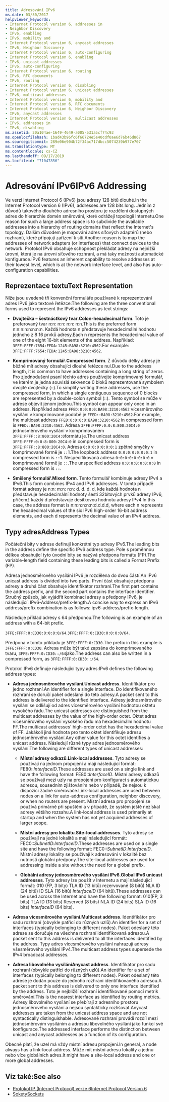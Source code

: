 ```yaml
---
title: Adresování IPv6
ms.date: 03/30/2017
helpviewer_keywords:
- Internet Protocol version 6, addresses in
- Neighbor Discovery
- IPv6, enabling
- IPv6, mobility and
- Internet Protocol version 6, anycast addresses
- IPv6, Neighbor Discovery
- Internet Protocol version 6, auto-configuring
- Internet Protocol version 6, enabling
- IPv6, unicast addresses
- IPv6, auto-configuring
- Internet Protocol version 6, routing
- IPv6, RFC documents
- IPv6, routing
- Internet Protocol version 6, disabling
- Internet Protocol version 6, unicast addresses
- IPv6, multicast addresses
- Internet Protocol version 6, mobility and
- Internet Protocol version 6, RFC documents
- Internet Protocol version 6, Neighbor Discovery
- IPv6, anycast addresses
- Internet Protocol version 6, multicast addresses
- IPv6, addresses in
- IPv6, disabling
ms.assetid: 20a104ae-1649-4649-a005-531a5cf74c93
ms.openlocfilehash: 1bad43b96fc6f66724e5e40cdf0ae6d76b46d867
ms.sourcegitcommit: 289e06e904b72f34ac717dbcc5074239b977e707
ms.translationtype: MT
ms.contentlocale: cs-CZ
ms.lasthandoff: 09/17/2019
ms.locfileid: "71047856"
---
```

# <a name="ipv6-addressing"></a><span data-ttu-id="93910-102">Adresování IPv6</span><span class="sxs-lookup"><span data-stu-id="93910-102">IPv6 Addressing</span></span>

<span data-ttu-id="93910-103">Ve verzi Internet Protocol 6 (IPv6) jsou adresy 128 bitů dlouhé.</span><span class="sxs-lookup"><span data-stu-id="93910-103">In the Internet Protocol version 6 (IPv6), addresses are 128 bits long.</span></span> <span data-ttu-id="93910-104">Jedním z důvodů takového dlouhého adresního prostoru je rozdělení dostupných adres do hierarchie domén směrování, které odrážejí topologii Internetu.</span><span class="sxs-lookup"><span data-stu-id="93910-104">One reason for such a large address space is to subdivide the available addresses into a hierarchy of routing domains that reflect the Internet's topology.</span></span> <span data-ttu-id="93910-105">Dalším důvodem je mapování adres síťových adaptérů (nebo rozhraní), které připojují zařízení k síti.</span><span class="sxs-lookup"><span data-stu-id="93910-105">Another reason is to map the addresses of network adapters (or interfaces) that connect devices to the network.</span></span> <span data-ttu-id="93910-106">Protokol IPv6 obsahuje schopnost překládat adresy na nejnižší úrovni, která je na úrovni síťového rozhraní, a má taky možnosti automatické konfigurace.</span><span class="sxs-lookup"><span data-stu-id="93910-106">IPv6 features an inherent capability to resolve addresses at their lowest level, which is at the network interface level, and also has auto-configuration capabilities.</span></span>

## <a name="text-representation"></a><span data-ttu-id="93910-107">Reprezentace textu</span><span class="sxs-lookup"><span data-stu-id="93910-107">Text Representation</span></span>

<span data-ttu-id="93910-108">Níže jsou uvedené tři konvenční formuláře používané k reprezentování adres IPv6 jako textové řetězce:</span><span class="sxs-lookup"><span data-stu-id="93910-108">The following are the three conventional forms used to represent the IPv6 addresses as text strings:</span></span>

- <span data-ttu-id="93910-109">**Dvojtečka – šestnáctkový tvar**.</span><span class="sxs-lookup"><span data-stu-id="93910-109">**Colon-hexadecimal form**.</span></span> <span data-ttu-id="93910-110">Toto je preferovaný tvar n:n: n:n: n:n: n:n.</span><span class="sxs-lookup"><span data-stu-id="93910-110">This is the preferred form n:n:n:n:n:n:n:n.</span></span> <span data-ttu-id="93910-111">Každá hodnota n představuje hexadecimální hodnotu jednoho z 8 16 prvků adresy.</span><span class="sxs-lookup"><span data-stu-id="93910-111">Each n represents the hexadecimal value of one of the eight 16-bit elements of the address.</span></span> <span data-ttu-id="93910-112">Například: `3FFE:FFFF:7654:FEDA:1245:BA98:3210:4562`.</span><span class="sxs-lookup"><span data-stu-id="93910-112">For example: `3FFE:FFFF:7654:FEDA:1245:BA98:3210:4562`.</span></span>

- <span data-ttu-id="93910-113">**Komprimovaný formulář**.</span><span class="sxs-lookup"><span data-stu-id="93910-113">**Compressed form**.</span></span> <span data-ttu-id="93910-114">Z důvodu délky adresy je běžné mít adresy obsahující dlouhé řetězce nul.</span><span class="sxs-lookup"><span data-stu-id="93910-114">Due to the address length, it is common to have addresses containing a long string of zeros.</span></span> <span data-ttu-id="93910-115">Pro zjednodušení psaní těchto adres používejte komprimovaný formulář, ve kterém je jedna souvislá sekvence 0 bloků reprezentovaná symbolem dvojité dvojtečky (::).</span><span class="sxs-lookup"><span data-stu-id="93910-115">To simplify writing these addresses, use the compressed form, in which a single contiguous sequence of 0 blocks are represented by a double-colon symbol (::).</span></span> <span data-ttu-id="93910-116">Tento symbol se může v adrese objevit jenom jednou.</span><span class="sxs-lookup"><span data-stu-id="93910-116">This symbol can appear only once in an address.</span></span> <span data-ttu-id="93910-117">Například adresa `FFED:0:0:0:0:BA98:3210:4562` vícesměrového vysílání v komprimované podobě je `FFED::BA98:3210:4562`.</span><span class="sxs-lookup"><span data-stu-id="93910-117">For example, the multicast address `FFED:0:0:0:0:BA98:3210:4562` in compressed form is `FFED::BA98:3210:4562`.</span></span> <span data-ttu-id="93910-118">Adresa `3FFE:FFFF:0:0:8:800:20C4:0` jednosměrového vysílání v komprimovaném `3FFE:FFFF::8:800:20C4:0`formátu je.</span><span class="sxs-lookup"><span data-stu-id="93910-118">The unicast address `3FFE:FFFF:0:0:8:800:20C4:0` in compressed form is `3FFE:FFFF::8:800:20C4:0`.</span></span> <span data-ttu-id="93910-119">Adresa `0:0:0:0:0:0:0:1` zpětné smyčky v komprimované formě je `::`1.</span><span class="sxs-lookup"><span data-stu-id="93910-119">The loopback address `0:0:0:0:0:0:0:1` in compressed form is `::`1.</span></span> <span data-ttu-id="93910-120">Nespecifikovaná adresa `0:0:0:0:0:0:0:0` v komprimované formě je `::`.</span><span class="sxs-lookup"><span data-stu-id="93910-120">The unspecified address `0:0:0:0:0:0:0:0` in compressed form is `::`.</span></span>

- <span data-ttu-id="93910-121">**Smíšený formulář**.</span><span class="sxs-lookup"><span data-stu-id="93910-121">**Mixed form**.</span></span> <span data-ttu-id="93910-122">Tento formulář kombinuje adresy IPv4 a IPv6.</span><span class="sxs-lookup"><span data-stu-id="93910-122">This form combines IPv4 and IPv6 addresses.</span></span> <span data-ttu-id="93910-123">V tomto případě formát adresy je n:n: m:n: n:n: d. d. d. d, kde každá hodnota n představuje hexadecimální hodnoty šesti 32bitových prvků adresy IPv6, přičemž každý d představuje desítkovou hodnotu adresy IPv4.</span><span class="sxs-lookup"><span data-stu-id="93910-123">In this case, the address format is n:n:n:n:n:n:d.d.d.d, where each n represents the hexadecimal values of the six IPv6 high-order 16-bit address elements, and each d represents the decimal value of an IPv4 address.</span></span>

## <a name="address-types"></a><span data-ttu-id="93910-124">Typy adres</span><span class="sxs-lookup"><span data-stu-id="93910-124">Address Types</span></span>

<span data-ttu-id="93910-125">Počáteční bity v adrese definují konkrétní typ adresy IPv6.</span><span class="sxs-lookup"><span data-stu-id="93910-125">The leading bits in the address define the specific IPv6 address type.</span></span> <span data-ttu-id="93910-126">Pole s proměnnou délkou obsahující tyto úvodní bity se nazývá předpona formátu (FP).</span><span class="sxs-lookup"><span data-stu-id="93910-126">The variable-length field containing these leading bits is called a Format Prefix (FP).</span></span>

<span data-ttu-id="93910-127">Adresa jednosměrového vysílání IPv6 je rozdělena do dvou částí.</span><span class="sxs-lookup"><span data-stu-id="93910-127">An IPv6 unicast address is divided into two parts.</span></span> <span data-ttu-id="93910-128">První část obsahuje předponu adresy a druhá část obsahuje identifikátor rozhraní.</span><span class="sxs-lookup"><span data-stu-id="93910-128">The first part contains the address prefix, and the second part contains the interface identifier.</span></span> <span data-ttu-id="93910-129">Stručný způsob, jak vyjádřit kombinaci adresy a předpony IPv6, je následující: IPv6-Address/prefix-length.</span><span class="sxs-lookup"><span data-stu-id="93910-129">A concise way to express an IPv6 address/prefix combination is as follows: ipv6-address/prefix-length.</span></span>

<span data-ttu-id="93910-130">Následuje příklad adresy s 64 předponou.</span><span class="sxs-lookup"><span data-stu-id="93910-130">The following is an example of an address with a 64-bit prefix.</span></span>

<span data-ttu-id="93910-131">`3FFE:FFFF:0:CD30:0:0:0:0/64`.</span><span class="sxs-lookup"><span data-stu-id="93910-131">`3FFE:FFFF:0:CD30:0:0:0:0/64`.</span></span>

<span data-ttu-id="93910-132">Předpona v tomto příkladu je `3FFE:FFFF:0:CD30`.</span><span class="sxs-lookup"><span data-stu-id="93910-132">The prefix in this example is `3FFE:FFFF:0:CD30`.</span></span> <span data-ttu-id="93910-133">Adresa může být také zapsána do komprimovaného tvaru, `3FFE:FFFF:0:CD30::/64`jako.</span><span class="sxs-lookup"><span data-stu-id="93910-133">The address can also be written in a compressed form, as `3FFE:FFFF:0:CD30::/64`.</span></span>

<span data-ttu-id="93910-134">Protokol IPv6 definuje následující typy adres:</span><span class="sxs-lookup"><span data-stu-id="93910-134">IPv6 defines the following address types:</span></span>

- <span data-ttu-id="93910-135">**Adresa jednosměrového vysílání**.</span><span class="sxs-lookup"><span data-stu-id="93910-135">**Unicast address**.</span></span> <span data-ttu-id="93910-136">Identifikátor pro jedno rozhraní.</span><span class="sxs-lookup"><span data-stu-id="93910-136">An identifier for a single interface.</span></span> <span data-ttu-id="93910-137">Do identifikovaného rozhraní se doručí paket odeslaný do této adresy.</span><span class="sxs-lookup"><span data-stu-id="93910-137">A packet sent to this address is delivered to the identified interface.</span></span> <span data-ttu-id="93910-138">Adresy jednosměrového vysílání se odlišují od adres vícesměrového vysílání hodnotou oktetu vysokého řádu.</span><span class="sxs-lookup"><span data-stu-id="93910-138">The unicast addresses are distinguished from the multicast addresses by the value of the high-order octet.</span></span> <span data-ttu-id="93910-139">Oktet adres vícesměrového vysílání vysokého řádu má hexadecimální hodnotu FF.</span><span class="sxs-lookup"><span data-stu-id="93910-139">The multicast addresses' high-order octet has the hexadecimal value of FF.</span></span> <span data-ttu-id="93910-140">Jakákoli jiná hodnota pro tento oktet identifikuje adresu jednosměrového vysílání.</span><span class="sxs-lookup"><span data-stu-id="93910-140">Any other value for this octet identifies a unicast address.</span></span> <span data-ttu-id="93910-141">Následují různé typy adres jednosměrového vysílání:</span><span class="sxs-lookup"><span data-stu-id="93910-141">The following are different types of unicast addresses:</span></span>

  - <span data-ttu-id="93910-142">**Místní adresy odkazů**.</span><span class="sxs-lookup"><span data-stu-id="93910-142">**Link-local addresses**.</span></span> <span data-ttu-id="93910-143">Tyto adresy se používají na jednom propojení a mají následující formát: FE80::*InterfaceID*.</span><span class="sxs-lookup"><span data-stu-id="93910-143">These addresses are used on a single link and have the following format: FE80::*InterfaceID*.</span></span> <span data-ttu-id="93910-144">Místní adresy odkazů se používají mezi uzly na propojení pro konfiguraci s automatickou adresou, sousedním zjišťováním nebo v případě, že nejsou k dispozici žádné směrovače.</span><span class="sxs-lookup"><span data-stu-id="93910-144">Link-local addresses are used between nodes on a link for auto-address configuration, neighbor discovery, or when no routers are present.</span></span> <span data-ttu-id="93910-145">Místní adresa pro propojení se používá primárně při spuštění a v případě, že systém ještě nezískal adresy většího rozsahu.</span><span class="sxs-lookup"><span data-stu-id="93910-145">A link-local address is used primarily at startup and when the system has not yet acquired addresses of larger scope.</span></span>

  - <span data-ttu-id="93910-146">**Místní adresy pro lokalitu**.</span><span class="sxs-lookup"><span data-stu-id="93910-146">**Site-local addresses**.</span></span> <span data-ttu-id="93910-147">Tyto adresy se používají na jedné lokalitě a mají následující formát: FEC0::*SubnetID*:*InterfaceID*.</span><span class="sxs-lookup"><span data-stu-id="93910-147">These addresses are used on a single site and have the following format: FEC0::*SubnetID*:*InterfaceID*.</span></span> <span data-ttu-id="93910-148">Místní adresy lokality se používají k adresování v lokalitě bez nutnosti globální předpony.</span><span class="sxs-lookup"><span data-stu-id="93910-148">The site-local addresses are used for addressing inside a site without the need for a global prefix.</span></span>

  - <span data-ttu-id="93910-149">**Globální adresy jednosměrového vysílání IPv6**.</span><span class="sxs-lookup"><span data-stu-id="93910-149">**Global IPv6 unicast addresses**.</span></span> <span data-ttu-id="93910-150">Tyto adresy lze použít v Internetu a mají následující formát: 010 (FP, 3 bity) TLA ID (13 bitů) rezervované (8 bitů) NLA ID (24 bitů) ID SLA (16 bitů) *InterfaceID* (64 bitů).</span><span class="sxs-lookup"><span data-stu-id="93910-150">These addresses can be used across the Internet and have the following format: 010(FP, 3 bits) TLA ID (13 bits) Reserved (8 bits) NLA ID (24 bits) SLA ID (16 bits) *InterfaceID* (64 bits).</span></span>

- <span data-ttu-id="93910-151">**Adresa vícesměrového vysílání**.</span><span class="sxs-lookup"><span data-stu-id="93910-151">**Multicast address**.</span></span> <span data-ttu-id="93910-152">Identifikátor pro sadu rozhraní (obvykle patřící do různých uzlů).</span><span class="sxs-lookup"><span data-stu-id="93910-152">An identifier for a set of interfaces (typically belonging to different nodes).</span></span> <span data-ttu-id="93910-153">Paket odeslaný této adrese se doručuje na všechna rozhraní identifikovaná adresou.</span><span class="sxs-lookup"><span data-stu-id="93910-153">A packet sent to this address is delivered to all the interfaces identified by the address.</span></span> <span data-ttu-id="93910-154">Typy adres vícesměrového vysílání nahrazují adresy všesměrového vysílání IPv4.</span><span class="sxs-lookup"><span data-stu-id="93910-154">The multicast address types supersede the IPv4 broadcast addresses.</span></span>

- <span data-ttu-id="93910-155">**Adresa libovolného vysílání**</span><span class="sxs-lookup"><span data-stu-id="93910-155">**Anycast address**.</span></span> <span data-ttu-id="93910-156">Identifikátor pro sadu rozhraní (obvykle patřící do různých uzlů).</span><span class="sxs-lookup"><span data-stu-id="93910-156">An identifier for a set of interfaces (typically belonging to different nodes).</span></span> <span data-ttu-id="93910-157">Paket odeslaný této adrese je dodán pouze do jednoho rozhraní identifikovaného adresou.</span><span class="sxs-lookup"><span data-stu-id="93910-157">A packet sent to this address is delivered to only one interface identified by the address.</span></span> <span data-ttu-id="93910-158">Toto je nejbližší rozhraní identifikované pomocí metrik směrování.</span><span class="sxs-lookup"><span data-stu-id="93910-158">This is the nearest interface as identified by routing metrics.</span></span> <span data-ttu-id="93910-159">Adresy libovolného vysílání se přebírají z adresního prostoru jednosměrového vysílání a nejsou syntakticky rozlišovat.</span><span class="sxs-lookup"><span data-stu-id="93910-159">Anycast addresses are taken from the unicast address space and are not syntactically distinguishable.</span></span> <span data-ttu-id="93910-160">Adresované rozhraní provádí rozdíl mezi jednosměrovým vysíláním a adresou libovolného vysílání jako funkcí své konfigurace.</span><span class="sxs-lookup"><span data-stu-id="93910-160">The addressed interface performs the distinction between unicast and anycast addresses as a function of its configuration.</span></span>

<span data-ttu-id="93910-161">Obecně platí, že uzel má vždy místní adresu propojení.</span><span class="sxs-lookup"><span data-stu-id="93910-161">In general, a node always has a link-local address.</span></span> <span data-ttu-id="93910-162">Může mít místní adresu lokality a jednu nebo více globálních adres.</span><span class="sxs-lookup"><span data-stu-id="93910-162">It might have a site-local address and one or more global addresses.</span></span>

## <a name="see-also"></a><span data-ttu-id="93910-163">Viz také:</span><span class="sxs-lookup"><span data-stu-id="93910-163">See also</span></span>

- [<span data-ttu-id="93910-164">Protokol IP (Internet Protocol) verze 6</span><span class="sxs-lookup"><span data-stu-id="93910-164">Internet Protocol Version 6</span></span>](internet-protocol-version-6.md)
- [<span data-ttu-id="93910-165">Sokety</span><span class="sxs-lookup"><span data-stu-id="93910-165">Sockets</span></span>](sockets.md)
